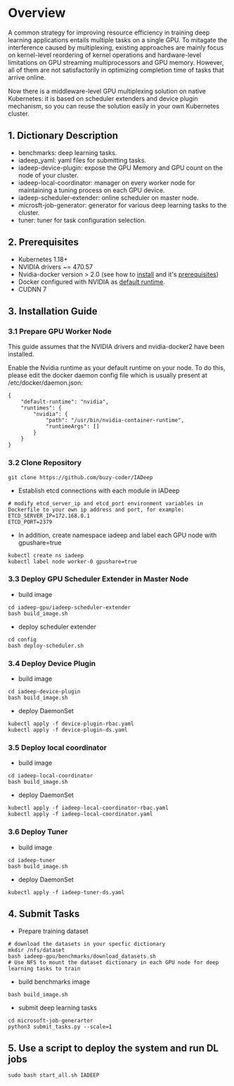 # Overview
A common strategy for improving resource efficiency in training deep learning applications entails multiple tasks on a single GPU. To mitagate the interference caused by multiplexing, existing approaches are mainly focus on kernel-level reordering of kernel operations and hardware-level limitations on GPU streaming multiprocessors and GPU memory. However, all of them are not satisfactorily in optimizing completion time of tasks that arrive online.

Now there is a middleware-level GPU multiplexing solution on native Kubernetes: it is based on scheduler extenders and device plugin mechanism, so you can reuse the solution easily in your own Kubernetes cluster. 

## 1. Dictionary Description
- benchmarks: deep learning tasks.
- iadeep_yaml: yaml files for submitting tasks.
- iadeep-device-plugin: expose the GPU Memory and GPU count on the node of your cluster.
- iadeep-local-coordinator: manager on every worker node for maintaining a tuning process on each GPU device.
- iadeep-scheduler-extender: online scheduler on master node.
- microsft-job-generator: generator for various deep learning tasks to the cluster.
- tuner: tuner for task configuration selection.

## 2. Prerequisites
- Kubernetes 1.18+
- NVIDIA drivers ~= 470.57
- Nvidia-docker version > 2.0 (see how to [install](https://github.com/NVIDIA/nvidia-docker) and it's [prerequisites](https://github.com/nvidia/nvidia-docker/wiki/Installation-(version-2.0)#prerequisites))
- Docker configured with NVIDIA as [default runtime](https://github.com/NVIDIA/nvidia-docker/wiki/Advanced-topics#default-runtime).
- CUDNN 7

## 3. Installation Guide
### 3.1 Prepare GPU Worker Node
This guide assumes that the NVIDIA drivers and nvidia-docker2 have been installed.

Enable the Nvidia runtime as your default runtime on your node. To do this, please edit the docker daemon config file which is usually present at /etc/docker/daemon.json:
```shell
{
    "default-runtime": "nvidia",
    "runtimes": {
        "nvidia": {
            "path": "/usr/bin/nvidia-container-runtime",
            "runtimeArgs": []
        }
    }
}
```

### 3.2 Clone Repository
```shell
git clone https://github.com/buzy-coder/IADeep
```
- Establish etcd connections with each module in IADeep
```shell
# modify etcd_server_ip and etcd_port environment variables in Dockerfile to your own ip address and port, for example:
ETCD_SERVER_IP=172.168.0.1
ETCD_PORT=2379
```
- In addition, create namespace iadeep and label each GPU node with gpushare=true
```
kubectl create ns iadeep
kubectl label node worker-0 gpushare=true
```

### 3.3 Deploy GPU Scheduler Extender in Master Node
- build image
```shell
cd iadeep-gpu/iadeep-scheduler-extender
bash build_image.sh
``` 
- deploy scheduler extender
```shell
cd config
bash deploy-scheduler.sh
```

### 3.4 Deploy Device Plugin 
- build image
```shell
cd iadeep-device-plugin
bash build_image.sh
```
- deploy DaemonSet
```shell
kubectl apply -f device-plugin-rbac.yaml
kubectl apply -f device-plugin-ds.yaml
```

### 3.5 Deploy local coordinator
- build image
```shell
cd iadeep-local-coordinator
bash build_image.sh
```

- deploy DaemonSet
```shell
kubectl apply -f iadeep-local-coordinator-rbac.yaml
kubectl apply -f iadeep-local-coordinator.yaml
```

### 3.6 Deploy Tuner 
- build image
```
cd iadeep-tuner
bash build_image.sh
```

- deploy DaemonSet
```shell
kubectl apply -f iadeep-tuner-ds.yaml
```

## 4. Submit Tasks
- Prepare training dataset
```shell
# download the datasets in your specfic dictionary
mkdir /nfs/dataset
bash iadeep-gpu/benchmarks/download_datasets.sh
# Use NFS to mount the dataset dictionary in each GPU node for deep learning tasks to train
```
- build benchmarks image
```shell
bash build_image.sh
```
- submit deep learning tasks
```shell
cd microsoft-job-generartor
python3 submit_tasks.py --scale=1
```

## 5. Use a script to deploy the system and run DL jobs
```
sudo bash start_all.sh IADEEP
```
